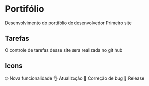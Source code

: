 # Portifólio
Desenvolvimento do portifólio do desenvolvedor
Primeiro site
## Tarefas
O controle de tarefas desse site sera realizada no git hub

## Icons

:nerd_face: Nova funcionalidade
:ok_hand: Atualização
:brain: Correção de bug
:muscle: Release